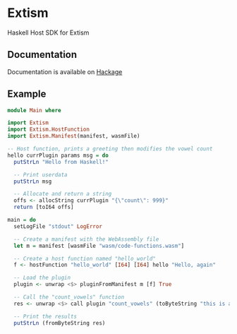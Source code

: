 # Extism

Haskell Host SDK for Extism

## Documentation

Documentation is available on [Hackage](https://hackage.haskell.org/package/extism)

## Example

```haskell
module Main where

import Extism
import Extism.HostFunction
import Extism.Manifest(manifest, wasmFile)

-- Host function, prints a greeting then modifies the vowel count
hello currPlugin params msg = do
  putStrLn "Hello from Haskell!"

  -- Print userdata
  putStrLn msg

  -- Allocate and return a string
  offs <- allocString currPlugin "{\"count\": 999}"
  return [toI64 offs]

main = do
  setLogFile "stdout" LogError

  -- Create a manifest with the WebAssembly file
  let m = manifest [wasmFile "wasm/code-functions.wasm"]

  -- Create a host function named "hello_world"
  f <- hostFunction "hello_world" [I64] [I64] hello "Hello, again"

  -- Load the plugin
  plugin <- unwrap <$> pluginFromManifest m [f] True

  -- Call the "count_vowels" function
  res <- unwrap <$> call plugin "count_vowels" (toByteString "this is a test")

  -- Print the results
  putStrLn (fromByteString res)
```
